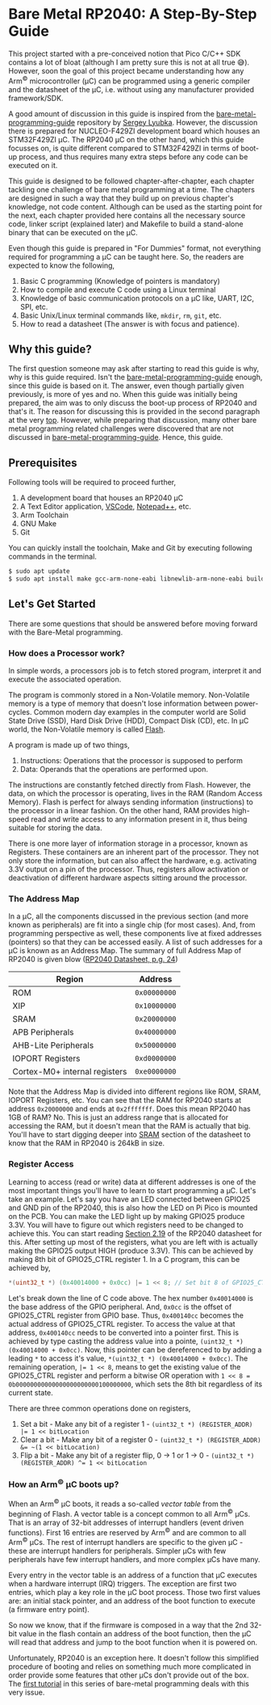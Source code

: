 # Bare Metal RP2040: A Step-By-Step Guide
This project started with a pre-conceived notion that Pico C/C++ SDK contains a lot of bloat (although I am pretty sure this is not at all true :sweat_smile:). However, soon the goal of this project became understanding how any Arm<sup>&copy;</sup> microcontroller (&micro;C) can be programmed using a generic compiler and the datasheet of the &micro;C, i.e. without using any manufacturer provided framework/SDK.

A good amount of discussion in this guide is inspired from the [bare-metal-programming-guide](https://github.com/cpq/bare-metal-programming-guide) repository by [Sergey Lyubka](https://github.com/cpq). However, the discussion there is prepared for NUCLEO-F429ZI development board which houses an STM32F429ZI &micro;C. The RP2040 &micro;C on the other hand, which this guide focusses on, is quite different compared to STM32F429ZI in terms of boot-up process, and thus requires many extra steps before any code can be executed on it.

This guide is designed to be followed chapter-after-chapter, each chapter tackling one challenge of bare metal programming at a time. The chapters are designed in such a way that they build up on previous chapter's knowledge, not code content. Although can be used as the starting point for the next, each chapter provided here contains all the necessary source code, linker script (explained later) and Makefile to build a stand-alone binary that can be executed on the &micro;C.

Even though this guide is prepared in "For Dummies" format, not everything required for programming a &micro;C can be taught here. So, the readers are expected to know the following,
1. Basic C programming (Knowledge of pointers is mandatory)
2. How to compile and execute C code using a Linux terminal
3. Knowledge of basic communication protocols on a &micro;C like, UART, I2C, SPI, etc.
4. Basic Unix/Linux terminal commands like, `mkdir`, `rm`, `git`, etc.
5. How to read a datasheet (The answer is with focus and patience).

## Why this guide?
The first question someone may ask after starting to read this guide is why, why is this guide required. Isn't the [bare-metal-programming-guide](https://github.com/cpq/bare-metal-programming-guide) enough, since this guide is based on it. The answer, even though partially given previously, is more of yes and no. When this guide was initially being prepared, the aim was to only discuss the boot-up process of RP2040 and that's it. The reason for discussing this is provided in the second paragraph at the very [top](#bare-metal-rp2040-a-step-by-step-guide). However, while preparing that discussion, many other bare metal programming related challenges were discovered that are not discussed in [bare-metal-programming-guide](https://github.com/cpq/bare-metal-programming-guide). Hence, this guide.

## Prerequisites
Following tools will be required to proceed further,
1. A development board that houses an RP2040 &micro;C
2. A Text Editor application, [VSCode](https://code.visualstudio.com/), [Notepad++](https://notepad-plus-plus.org/), etc.
3. Arm Toolchain
4. GNU Make
5. Git

You can quickly install the toolchain, Make and Git by executing following commands in the terminal.
```bash
$ sudo apt update
$ sudo apt install make gcc-arm-none-eabi libnewlib-arm-none-eabi build-essential g++ libstdc++-arm-none-eabi-newlib
```

## Let's Get Started
There are some questions that should be answered before moving forward with the Bare-Metal programming.

### How does a Processor work?
In simple words, a processors job is to fetch stored program, interpret it and execute the associated operation.

The program is commonly stored in a Non-Volatile memory. Non-Volatile memory is a type of memory that doesn't lose information between power-cycles. Common modern day examples in the computer world are Solid State Drive (SSD), Hard Disk Drive (HDD), Compact Disk (CD), etc. In &micro;C world, the Non-Volatile memory is called [Flash](https://en.wikipedia.org/wiki/Flash_memory).

A program is made up of two things,
1. Instructions: Operations that the processor is supposed to perform
2. Data: Operands that the operations are performed upon.

The instructions are constantly fetched directly from Flash. However, the data, on which the processor is operating, lives in the RAM (Random Access Memory). Flash is perfect for always sending information (instructions) to the processor in a linear fashion. On the other hand, RAM provides high-speed read and write access to any information present in it, thus being suitable for storing the data.

There is one more layer of information storage in a processor, known as Registers. These containers are an inherent part of the processor. They not only store the information, but can also affect the hardware, e.g. activating 3.3V output on a pin of the processor. Thus, registers allow activation or deactivation of different hardware aspects sitting around the processor.

### The Address Map
In a &micro;C, all the components discussed in the previous section (and more known as peripherals) are fit into a single chip (for most cases). And, from programming perspective as well, these components live at fixed addresses (pointers) so that they can be accessed easily. A list of such addresses for a &micro;C is known as an Address Map. The summary of full Address Map of RP2040 is given blow ([RP2040 Datasheet, p.g. 24](https://datasheets.raspberrypi.com/rp2040/rp2040-datasheet.pdf#page=25))

| Region                        | Address      |
| ----------------------------- | ------------ |
| ROM                           | `0x00000000` |
| XIP                           | `0x10000000` |
| SRAM                          | `0x20000000` |
| APB Peripherals               | `0x40000000` |
| AHB-Lite Peripherals          | `0x50000000` |
| IOPORT Registers              | `0xd0000000` |
| Cortex-M0+ internal registers | `0xe0000000` |

Note that the Address Map is divided into different regions like ROM, SRAM, IOPORT Registers, etc. You can see that the RAM for RP2040 starts at address `0x20000000` and ends at `0x2fffffff`. Does this mean RP2040 has 1GB of RAM? No. This is just an address range that is allocated for accessing the RAM, but it doesn't mean that the RAM is actually that big. You'll have to start digging deeper into [SRAM](https://datasheets.raspberrypi.com/rp2040/rp2040-datasheet.pdf#page=123) section of the datasheet to know that the RAM in RP2040 is 264kB in size.

### Register Access
Learning to access (read or write) data at different addresses is one of the most important things you'll have to learn to start programming a &micro;C. Let's take an example. Let's say you have an LED connected between GPIO25 and GND pin of the RP2040, this is also how the LED on Pi Pico is mounted on the PCB. You can make the LED light up by making GPIO25 produce 3.3V. You will have to figure out which registers need to be changed to achieve this. You can start reading [Section 2.19](https://datasheets.raspberrypi.com/rp2040/rp2040-datasheet.pdf#page=237) of the RP2040 datasheet for this. After setting up most of the registers, what you are left with is actually making the GPIO25 output HIGH (produce 3.3V). This can be achieved by making 8th bit of GPIO25_CTRL register 1. In a C program, this can be achieved by,
```C
*(uint32_t *) (0x40014000 + 0x0cc) |= 1 << 8; // Set bit 8 of GPIO25_CTRL register
```
Let's break down the line of C code above. The hex number `0x40014000` is the base address of the GPIO peripheral. And, `0x0cc` is the offset of GPIO25_CTRL register from GPIO base. Thus, `0x400140cc` becomes the actual address of GPIO25_CTRL register. To access the value at that address, `0x400140cc` needs to be converted into a pointer first. This is achieved by type casting the address value into a pointe, `(uint32_t *) (0x40014000 + 0x0cc)`. Now, this pointer can be dereferenced to by adding a leading `*` to access it's value, `*(uint32_t *) (0x40014000 + 0x0cc)`. The remaining operation, `|= 1 << 8`, means to get the existing value of the GPIO25_CTRL register and perform a bitwise OR operation with `1 << 8 = 0b00000000000000000000000100000000`, which sets the 8th bit regardless of its current state.

There are three common operations done on registers,
1. Set a bit - Make any bit of a register 1 - `(uint32_t *) (REGISTER_ADDR) |= 1 << bitLocation`
2. Clear a bit - Make any bit of a register 0 - `(uint32_t *) (REGISTER_ADDR) &= ~(1 << bitLocation)`
3. Flip a bit - Make any bit of a register flip, 0 -> 1 or 1 -> 0 - `(uint32_t *) (REGISTER_ADDR) ^= 1 << bitLocation`

### How an Arm<sup>&copy;</sup> &micro;C boots up?
When an Arm<sup>&copy;</sup> &micro;C boots, it reads a so-called *vector table* from the beginning of Flash. A vector table is a concept common to all Arm<sup>&copy;</sup> &micro;Cs. That is an array of 32-bit addresses of interrupt handlers (event driven functions). First 16 entries are reserved by Arm<sup>&copy;</sup> and are common to all Arm<sup>&copy;</sup> &micro;Cs. The rest of interrupt handlers are specific to the given &micro;C - these are interrupt handlers for peripherals. Simpler &micro;Cs with few peripherals have few interrupt handlers, and more complex &micro;Cs have many.

Every entry in the vector table is an address of a function that &micro;C executes when a hardware interrupt (IRQ) triggers. The exception are first two entries, which play a key role in the &micro;C boot process. Those two first values are: an initial stack pointer, and an address of the boot function to execute (a firmware entry point).

So now we know, that if the firmware is composed in a way that the 2nd 32-bit value in the flash contain an address of the boot function, then the &micro;C will read that address and jump to the boot function when it is powered on.

Unfortunately, RP2040 is an exception here. It doesn't follow this simplified procedure of booting and relies on something much more complicated in order provide some features that other &micro;Cs don't provide out of the box. The [first tutorial](./01_bootupBlinky/README.md) in this series of bare-metal programming deals with this very issue.